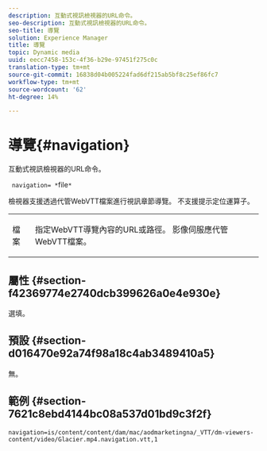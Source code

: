 ```yaml
---
description: 互動式視訊檢視器的URL命令。
seo-description: 互動式視訊檢視器的URL命令。
seo-title: 導覽
solution: Experience Manager
title: 導覽
topic: Dynamic media
uuid: eecc7458-153c-4f36-b29e-97451f275c0c
translation-type: tm+mt
source-git-commit: 16838d04b005224fad6df215ab5bf8c25ef86fc7
workflow-type: tm+mt
source-wordcount: '62'
ht-degree: 14%

---
```



# 導覽{#navigation}

互動式視訊檢視器的URL命令。

` navigation= *`file`*`

檢視器支援透過代管WebVTT檔案進行視訊章節導覽。 不支援提示定位運算子。

<table id="table_C616483932C2482CA9794DDD7313FD7C"> 
 <tbody> 
  <tr> 
   <td colname="col1"> <p> <span class="codeph"> <span class="varname"> 檔案</span> </span> </p> </td> 
   <td colname="col2"> <p> 指定WebVTT導覽內容的URL或路徑。 影像伺服應代管WebVTT檔案。 </p> </td> 
  </tr> 
 </tbody> 
</table>

## 屬性 {#section-f42369774e2740dcb399626a0e4e930e}

選填。

## 預設 {#section-d016470e92a74f98a18c4ab3489410a5}

無。

## 範例 {#section-7621c8ebd4144bc08a537d01bd9c3f2f}

```
navigation=is/content/content/dam/mac/aodmarketingna/_VTT/dm-viewers-content/video/Glacier.mp4.navigation.vtt,1
```

